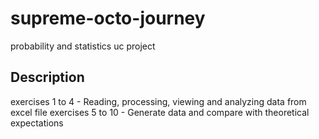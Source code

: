 # supreme-octo-journey
probability and statistics uc project


## Description
exercises 1 to 4 - Reading, processing, viewing and analyzing data from excel file
exercises 5 to 10 - Generate data and compare with theoretical expectations
